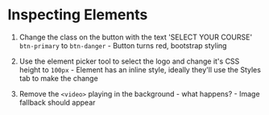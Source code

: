 # Inspecting Elements

1. Change the class on the button with the text 'SELECT YOUR COURSE' `btn-primary` to `btn-danger` - Button turns red, bootstrap styling

2. Use the element picker tool to select the logo and change it's CSS height to `100px` - Element has an inline style, ideally they'll use the Styles tab to make the change

3. Remove the `<video>` playing in the background - what happens? - Image fallback should appear
